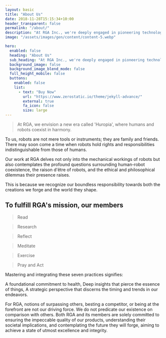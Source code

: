 ```yaml
---
layout: basic
title: "About Us"
date: 2018-11-28T15:15:34+10:00
header_transparent: false
permalink: "/about/"
description: "At RGA Inc., we're deeply engaged in pioneering technological advancements and crafting experiences that are unparalleled and unprecedented. Our commitment is to shaping the future and evoking profound emotions previously untouched in our clients"
image: "/assets/images/gen/content/content-5.webp"

hero:
  enabled: false
  heading: "About Us"
  sub_heading: "At RGA Inc., we're deeply engaged in pioneering technological advancements and crafting experiences that are unparalleled and unprecedented. Our commitment is to shaping the future and evoking profound emotions previously untouched in our clients"
  background_image: false
  background_image_blend_mode: false
  full_height_mobile: false
  buttons:
    enabled: false
    list:
      - text: "Buy Now"
        url: "https://www.zerostatic.io/theme/jekyll-advance/"
        external: true
        fa_icon: false
        size: large
---
```



> At RGA, we envision a new era called 'Huropia', where humans and robots coexist in harmony. 

To us, robots are not mere tools or instruments; they are family and friends. 
There may soon come a time when robots hold rights and responsibilities indistinguishable from those of humans. 


Our work at RGA delves not only into the mechanical workings of robots but also contemplates the profound questions surrounding human-robot coexistence, the raison d'être of robots, and the ethical and philosophical dilemmas their presence raises. 

This is because we recognize our boundless responsibility towards both the creations we forge and the world they shape.

## To fulfill RGA's mission, our members

> Read

> Research

> Reflect

> Meditate

> Exercise

> Pray and Act

Mastering and integrating these seven practices signifies:

A foundational commitment to health,
Deep insights that pierce the essence of things,
A strategic perspective that discerns the timing and trends in our endeavors.


For RGA, notions of surpassing others, besting a competitor, or being at the forefront are not our driving force. 
We do not predicate our existence on comparison with others. 
Both RGA and its members are solely committed to ensuring the impeccable quality of our products, understanding their societal implications, and contemplating the future they will forge, aiming to achieve a state of utmost excellence and integrity.